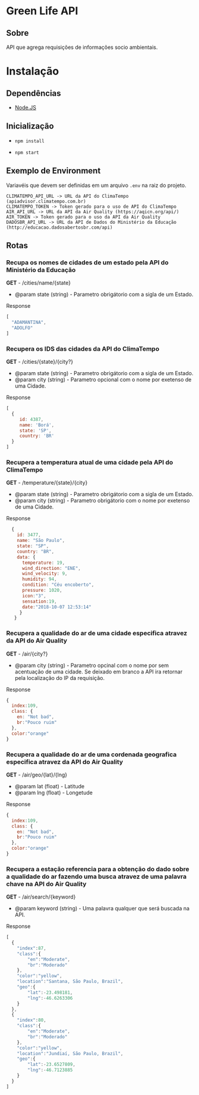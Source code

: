 # Green Life API

## Sobre

API que agrega requisições de informações socio ambientais.

# Instalação

## Dependências

- [Node.JS](http://nodejs.org)

## Inicialização

- `npm install`

- `npm start`

## Exemplo de Environment

Variavéis que devem ser definidas em um arquivo `.env` na raiz do projeto.

```
CLIMATEMPO_API_URL -> URL da API do ClimaTempo (apiadvisor.climatempo.com.br)
CLIMATEMPO_TOKEN -> Token gerado para o uso de API do ClimaTempo
AIR_API_URL -> URL da API da Air Quality (https://aqicn.org/api/)
AIR_TOKEN -> Token gerado para o uso da API da Air Quality
DADOSBR_API_URL -> URL da API de Dados do Ministério da Educação (http://educacao.dadosabertosbr.com/api)
```

## Rotas

### Recupa os nomes de cidades de um estado pela API do Ministério da Educação

**GET** - /cities/name/{state}

 - @param state (string) - Parametro obrigátorio com a sigla de um Estado.

Response

```js
[
  "ADAMANTINA",
  "ADOLFO"
]
```

### Recupera os IDS das cidades da API do ClimaTempo

**GET** - /cities/{state}/{city?}

 - @param state (string) - Parametro obrigátorio com a sigla de um Estado.
 - @param city (string) - Parametro opcional com o nome por exetenso de uma Cidade.

Response

```js
[
  {
     id: 4387, 
     name: 'Borá',
     state: 'SP',
     country: 'BR'
  }
]
```

### Recupera a temperatura atual de uma cidade pela API do ClimaTempo

**GET** - /temperature/{state}/{city}

 - @param state (string) - Parametro obrigátorio com a sigla de um Estado.
 - @param city (string) - Parametro obrigátorio com o nome por exetenso de uma Cidade.

Response

```js
  {
    id: 3477,
    name: "São Paulo",
    state: "SP",
    country: "BR", 
    data: {
      temperature: 19,
      wind_direction: "ENE",
      wind_velocity: 9, 
      humidity: 94,
      condition: "Céu encoberto",
      pressure: 1020,
      icon:"3", 
      sensation:19,
      date:"2018-10-07 12:53:14"
     }
   }
```

### Recupera a qualidade do ar de uma cidade especifica atravez da API do Air Quality

**GET** - /air/{city?}

 - @param city (string) - Parametro opcinal com o nome por sem acentuação de uma cidade. Se deixado em branco a API ira retornar pela localização do IP da requisição.

Response

```js
{
  index:109,
  class: {
    en: "Not bad", 
    br:"Pouco ruim"
  },
  color:"orange"
}
```

### Recupera a qualidade do ar de uma cordenada geografica especifica atravez da API do Air Quality

**GET** - /air/geo/{lat}/{lng}

 - @param lat (float) - Latitude
 - @param lng (float) - Longetude

Response

```js
{
  index:109,
  class: {
    en: "Not bad", 
    br:"Pouco ruim"
  },
  color:"orange"
}
```

### Recupera a estação referencia para a obtenção do dado sobre a qualidade do ar fazendo uma busca atravez de uma palavra chave na API do Air Quality

**GET** - /air/search/{keyword}

 - @param keyword (string) - Uma palavra qualquer que será buscada na API.

Response

```js
[
  {
    "index":87,
    "class":{
        "en":"Moderate",
        "br":"Moderado"
    },
    "color":"yellow",
    "location":"Santana, São Paulo, Brazil",
    "geo":{
        "lat":-23.498181,
        "lng":-46.6263306
    }
  },
  {
    "index":80,
    "class":{
        "en":"Moderate",
        "br":"Moderado"
    },
    "color":"yellow",
    "location":"Jundiaí, São Paulo, Brazil",
    "geo":{
        "lat":-23.6527809,
        "lng":-46.7123885
    }
  }
]
```